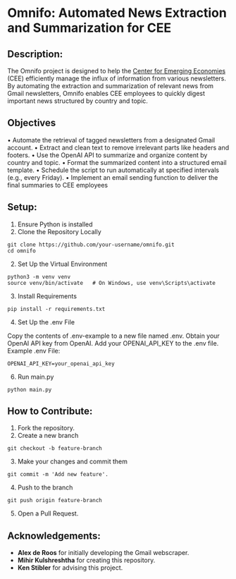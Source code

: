 # Omnifo: Automated News Extraction and Summarization for CEE

## Description:
The Omnifo project is designed to help the [Center for Emerging Economies](https://www.eecenter.org/) (CEE) efficiently manage the influx of information from various newsletters. By automating the extraction and summarization of relevant news from Gmail newsletters, Omnifo enables CEE employees to quickly digest important news structured by country and topic.

## Objectives
•	Automate the retrieval of tagged newsletters from a designated Gmail account.
•	Extract and clean text to remove irrelevant parts like headers and footers.
•	Use the OpenAI API to summarize and organize content by country and topic.
•	Format the summarized content into a structured email template.
•	Schedule the script to run automatically at specified intervals (e.g., every Friday).
•	Implement an email sending function to deliver the final summaries to CEE employees

## Setup:
1. Ensure Python is installed 
2. Clone the Repository Locally
```
git clone https://github.com/your-username/omnifo.git
cd omnifo
```
2. Set Up the Virtual Environment
```
python3 -m venv venv
source venv/bin/activate   # On Windows, use venv\Scripts\activate
```
3. Install Requirements
```
pip install -r requirements.txt
```
4. Set Up the .env File

Copy the contents of .env-example to a new file named .env.
Obtain your OpenAI API key from OpenAI.
Add your OPENAI_API_KEY to the .env file.
Example .env File:
```
OPENAI_API_KEY=your_openai_api_key
```
6. Run main.py
```
python main.py
```

## How to Contribute:
1. Fork the repository.
2. Create a new branch
```
git checkout -b feature-branch
```
3. Make your changes and commit them
```
git commit -m 'Add new feature'.
```
4. Push to the branch
```
git push origin feature-branch
```
5. Open a Pull Request.

## Acknowledgements:
- **Alex de Roos** for initially developing the Gmail webscraper.
- **Mihir Kulshreshtha** for creating this repository.
- **Ken Stibler** for advising this project.
